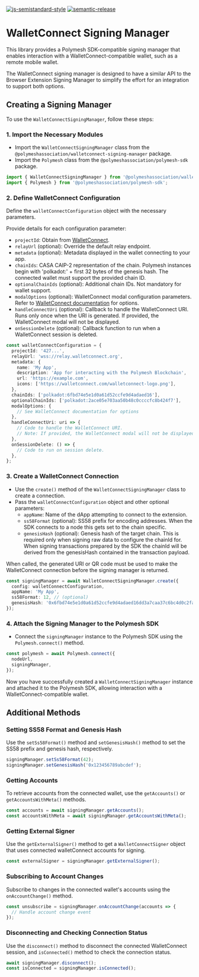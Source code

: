 [![js-semistandard-style](https://img.shields.io/badge/code%20style-semistandard-brightgreen.svg?style=flat-square)](https://github.com/standard/semistandard)
[![semantic-release](https://img.shields.io/badge/%20%20%F0%9F%93%A6%F0%9F%9A%80-semantic--release-e10079.svg)](https://github.com/semantic-release/semantic-release)

# WalletConnect Signing Manager

This library provides a Polymesh SDK-compatible signing manager that enables interaction with a WalletConnect-compatible wallet, such as a remote mobile wallet.

The WalletConnect signing manager is designed to have a similar API to the Browser Extension Signing Manager to simplify the effort for an integration to support both options.

## Creating a Signing Manager

To use the `WalletConnectSigningManager`, follow these steps:

### 1. Import the Necessary Modules

- Import the `WalletConnectSigningManager` class from the `@polymeshassociation/walletconnect-signing-manager` package.
- Import the `Polymesh` class from the `@polymeshassociation/polymesh-sdk` package.

```typescript
import { WalletConnectSigningManager } from '@polymeshassociation/walletconnect-signing-manager';
import { Polymesh } from '@polymeshassociation/polymesh-sdk';
```

### 2. Define WalletConnect Configuration

Define the `walletConnectConfiguration` object with the necessary parameters.

Provide details for each configuration parameter:

- `projectId`: Obtain from [WalletConnect](https://cloud.walletconnect.com/).
- `relayUrl` (optional): Override the default relay endpoint.
- `metadata` (optional): Metadata displayed in the wallet connecting to your app.
- `chainIds`: CASA CAIP-2 representation of the chain. Polymesh instances begin with 'polkadot:' + first 32 bytes of the genesis hash. The connected wallet must support the provided chain ID.
- `optionalChainIds` (optional): Additional chain IDs. Not mandatory for wallet support.
- `modalOptions` (optional): WalletConnect modal configuration parameters. Refer to [WalletConnect documentation](https://docs.walletconnect.com/advanced/walletconnectmodal/options) for options.
- `handleConnectUri` (optional): Callback to handle the WalletConnect URI. Runs only once when the URI is generated. If provided, the WalletConnect modal will not be displayed.
- `onSessionDelete` (optional): Callback function to run when a WalletConnect session is deleted.

```typescript
const walletConnectConfiguration = {
  projectId: '427...',
  relayUrl: 'wss://relay.walletconnect.org',
  metadata: {
    name: 'My App',
    description: 'App for interacting with the Polymesh Blockchain',
    url: 'https://example.com',
    icons: ['https://walletconnect.com/walletconnect-logo.png'],
  },
  chainIds: ['polkadot:6fbd74e5e1d0a61d52ccfe9d4adaed16'],
  optionalChainIds: ['polkadot:2ace05e703aa50b48c0ccccfc8b424f7'],
  modalOptions: {
    // See WalletConnect documentation for options
  },
  handleConnectUri: uri => {
    // Code to handle the WalletConnect URI.
    // Note: If provided, the WalletConnect modal will not be displayed.
  },
  onSessionDelete: () => {
    // Code to run on session delete.
  },
};
```

### 3. Create a WalletConnect Connection

- Use the `create()` method of the `WalletConnectSigningManager` class to create a connection.
- Pass the `walletConnectConfiguration` object and other optional parameters:
  - `appName`: Name of the dApp attempting to connect to the extension.
  - `ss58Format` (optional): SS58 prefix for encoding addresses. When the SDK connects to a node this gets set to the chain specific.
  - `genesisHash` (optional): Genesis hash of the target chain. This is required only when signing raw data to configure the chainId for. When signing transactions prepared by the SDK the chainId will be derived from the genesisHash contained in the transaction payload.

When called, the generated URI or QR code must be used to make the WalletConnect connection before the signing manager is returned.

```typescript
const signingManager = await WalletConnectSigningManager.create({
  config: walletConnectConfiguration,
  appName: 'My App',
  ss58Format: 12, // (optional)
  genesisHash: '0x6fbd74e5e1d0a61d52ccfe9d4adaed16dd3a7caa37c6bc4d0c2fa12e8b2f4063', // (optional)
});
```

### 4. Attach the Signing Manager to the Polymesh SDK

- Connect the `signingManager` instance to the Polymesh SDK using the `Polymesh.connect()` method.

```typescript
const polymesh = await Polymesh.connect({
  nodeUrl,
  signingManager,
});
```

Now you have successfully created a `WalletConnectSigningManager` instance and attached it to the Polymesh SDK, allowing interaction with a WalletConnect-compatible wallet.

## Additional Methods

### Setting SS58 Format and Genesis Hash

Use the `setSs58Format()` method and `setGenesisHash()` method to set the SS58 prefix and genesis hash, respectively.

```typescript
signingManager.setSs58Format(42);
signingManager.setGenesisHash('0x123456789abcdef');
```

### Getting Accounts

To retrieve accounts from the connected wallet, use the `getAccounts()` or `getAccountsWithMeta()` methods.

```typescript
const accounts = await signingManager.getAccounts();
const accountsWithMeta = await signingManager.getAccountsWithMeta();
```

### Getting External Signer

Use the `getExternalSigner()` method to get a `WalletConnectSigner` object that uses connected walletConnect accounts for signing.

```typescript
const externalSigner = signingManager.getExternalSigner();
```

### Subscribing to Account Changes

Subscribe to changes in the connected wallet's accounts using the `onAccountChange()` method.

```typescript
const unsubscribe = signingManager.onAccountChange(accounts => {
  // Handle account change event
});
```

### Disconnecting and Checking Connection Status

Use the `disconnect()` method to disconnect the connected WalletConnect session, and `isConnected()` method to check the connection status.

```typescript
await signingManager.disconnect();
const isConnected = signingManager.isConnected();
```